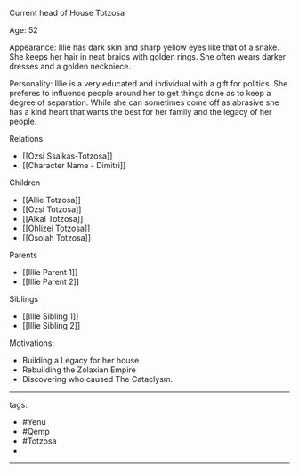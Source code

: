 Current head of House Totzosa

Age: 52

Appearance: Illie has dark skin and sharp yellow eyes like that of a snake. She keeps her hair in neat braids with golden rings. She often wears darker dresses and a golden neckpiece. 

Personality: Illie is a very educated and individual with a gift for politics. She preferes to influence people around her to get things done as to keep a degree of separation. While she can sometimes come off as abrasive she has a kind heart that wants the best for her family and the legacy of her people. 

Relations:
 - [[Ozsi Ssalkas-Totzosa]]
 - [[Character Name - Dimitri]]

Children
- [[Allie Totzosa]]
- [[Ozsi Totzosa]]
- [[Alkal Totzosa]]
- [[Ohlizei Totzosa]]
- [[Osolah Totzosa]]

Parents
 - [[Illie Parent 1]]
 - [[Illie Parent 2]]

Siblings 
 - [[Illie Sibling 1]]
 - [[Illie Sibling 2]]

Motivations:
 - Building a Legacy for her house
 - Rebuilding the Zolaxian Empire
 - Discovering who caused The Cataclysm. 
---
tags:
 - #Yenu 
 - #Qemp
 - #Totzosa 
 - 
---